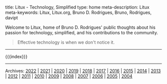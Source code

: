 title: Litux - Technology, Simplified
type: home
meta-description: Litux
meta-keywords: Litux, Litux.org, Bruno D. Rodrigues, Bruno, Rodrigues, davipt

Welcome to Litux, home of Bruno D. Rodrigues' public thoughts about his passion for technology, simplified, and his contributions to the community.

> Effective technology is when we don't notice it.

---
<div id="home-index">
  {{{index}}}
</div>

---
Archives: [2022](/archive/2022) | [2021](/archive/2021) | [2020](/archive/2020) | [2019](/archive/2019) | [2018](/archive/2018) | [2017](/archive/2017) | [2016](/archive/2016) | [2015](/archive/2015) | [2014](/archive/2014) | [2013](/archive/2013) | [2012](/archive/2012) | [2011](/archive/2011) | [2010](/archive/2010) | [2009](/archive/2009) | [2008](/archive/2008) | [2007](/archive/2007) | [2006](/archive/2006) | [2005](/archive/2005) | [2004](/archive/2004)